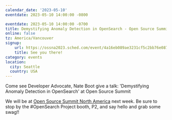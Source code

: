 ```yaml
---
calendar_date: '2023-05-10'
eventdate: 2023-05-10 14:00:00 -0800

eventdate: 2023-05-10 14:00:00 -0700
title: Demystifying Anomaly Detection in OpenSearch - Open Source Summit North America 2023
online: false
tz: America/Vancouver
signup:
    url: https://ossna2023.sched.com/event/4a16eb089ae3231cf5c2bb76e087b6fb
    title: See you there!
category: events
location:
  city: Seattle
  country: USA
---
```

Come see Developer Advocate, Nate Boot give a talk: 'Demystifying Anomaly Detection in OpenSearch' at Open Source Summit

We will be at [Open Source Summit North America](https://events.linuxfoundation.org/open-source-summit-north-america/) next week. Be sure to stop by the #OpenSearch Project booth, P2, and say hello and grab some swag!!
